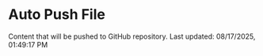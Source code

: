 # Auto Push File

Content that will be pushed to GitHub repository.
Last updated: 08/17/2025, 01:49:17 PM